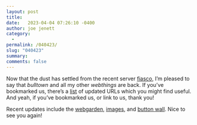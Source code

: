 ```yaml
---
layout: post
title:  
date:   2023-04-04 07:26:10 -0400
author: joe jenett
category:
  -  
permalink: /040423/
slug: "040423"
summary: 
comments: false
---
```

<p>Now that the dust has settled from the recent server <a href="https://iwebthings.joejenett.com/5003/">fiasco</a>, I’m pleased to say that <em>bulltown</em> and all my other <em>webthings</em> are back. If you’ve bookmarked us, there’s a <a href="https://iwebthings.joejenett.com/i-webthings-recent-lineup-changes/">list</a> of updated URLs which you might find useful. And yeah, if you’ve bookmarked us, or link to us, thank you!
<a style="display:none;" href="https://brid.gy/publish/mastodon"><small>(cross-posted to mastodon)</small></a></p>
<p>Recent updates include the <a href="/webgarden/">webgarden</a>, <a href="/images/">images</a>, and <a href="/links/">button wall</a>. Nice to see you again!</p>

